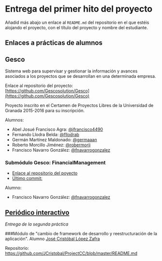 # Entrega del primer hito del proyecto

Añadid más abajo un enlace al `README.md` del repositorio en el que estéis alojando el proyecto, con el título del proyecto y nombre del
estudiante. 

## Enlaces a prácticas de alumnos


## Gesco
Sistema web para supervisar y gestionar la información y avances asociados a los proyectos que se desarrollan en una determinada empresa.

Enlace al repositorio del proyecto: [https://github.com/Gescosolution/Gesco](https://github.com/Gescosolution/Gesco)

Proyecto inscrito en el Certamen de Proyectos Libres de la Universidad de Granada 2015-2016 para su inscripción.

Alumnos:
- Abel Josué Francisco Agra: [@jfrancisco4490](https://github.com/jfrancisco4490)
- Fernando Llodra Belda: [@fllodrab](https://github.com/fllodrab)
- Germán Martínez Maldonado: [@germaaan](https://github.com/germaaan)
- Roberto Morcillo Jiménez: [@robermorji](https://github.com/robermorji)
- Francisco Navarro González: [@fnavarrogonzalez](https://github.com/fnavarrogonzalez)


### Submódulo Gesco: FinancialManagement

- [Enlace al repositorio del poyecto](https://github.com/fnavarrogonzalez/Financial-Management)
- [Último commit:](https://github.com/fnavarrogonzalez/Financial-Management/commit/26a8570c0d99edf4850aa3622957b20cb3034689)

Alumno: 
- Francisco Navarro González: [@fnavarrogonzalez](https://github.com/fnavarrogonzalez)



## [Periódico interactivo](https://github.com/ProyectCC/PeriodicoInteractivo)

*Entrega de la segunda práctica*

###Módulo de "cambio de framework de desarrollo y reestructuración de la aplicación".
Alumno [José Cristóbal López Zafra](https://github.com/JCristobal)

Repositorio: https://github.com/JCristobal/ProjectCC/blob/master/README.md
